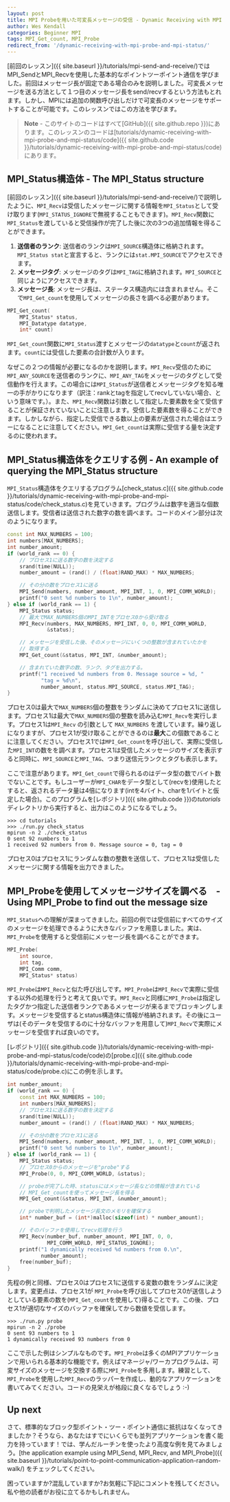 ```yaml
---
layout: post
title: MPI Probeを用いた可変長メッセージの受信 - Dynamic Receiving with MPI Probe (and MPI Status)
author: Wes Kendall
categories: Beginner MPI
tags: MPI_Get_count, MPI_Probe
redirect_from: '/dynamic-receiving-with-mpi-probe-and-mpi-status/'
---
```


[前回のレッスン]({{ site.baseurl }}/tutorials/mpi-send-and-receive/)ではMPI_SendとMPI_Recvを使用した基本的なポイントツーポイント通信を学びました。前回はメッセージ長が固定である場合のみを説明しました。可変長メッセージを送る方法として１つ目のメッセージ長をsend/recvするという方法もとれます。しかし、MPIには追加の関数呼び出しだけで可変長のメッセージをサポートすることが可能です。このレッスンではこの方法を学びます。

> **Note** - このサイトのコードはすべて[GitHub]({{ site.github.repo }})にあります。このレッスンのコードは[tutorials/dynamic-receiving-with-mpi-probe-and-mpi-status/code]({{ site.github.code }}/tutorials/dynamic-receiving-with-mpi-probe-and-mpi-status/code)にあります。

## MPI_Status構造体 - The MPI_Status structure
[前回のレッスン]({{ site.baseurl }}/tutorials/mpi-send-and-receive/)で説明したように、`MPI_Recv`は受信したメッセージに関する情報を`MPI_Status`として受け取ります(`MPI_STATUS_IGNORE`で無視することもできます)。`MPI_Recv`関数に`MPI_Status`を渡していると受信操作が完了した後に次の3つの追加情報を得ることができます。

1. **送信者のランク**: 送信者のランクは`MPI_SOURCE`構造体に格納されます。`MPI_Status stat`と宣言すると、ランクには`stat.MPI_SOURCE`でアクセスできます。
2. **メッセージタグ**: メッセージのタグは`MPI_TAG`に格納されます。`MPI_SOURCE`と同じようにアクセスできます。
3. **メッセージ長**: メッセージ長は、ステータス構造内には含まれません。そこで`MPI_Get_count`を使用してメッセージの長さを調べる必要があります。

```cpp
MPI_Get_count(
    MPI_Status* status,
    MPI_Datatype datatype,
    int* count)
```

`MPI_Get_count`関数に`MPI_Status`渡すとメッセージの`datatype`と`count`が返されます。`count`には受信した要素の合計数が入ります。

なぜこの２つの情報が必要になるのかを説明します。`MPI_Recv`受信のために`MPI_ANY_SOURCE`を送信者のランクに、`MPI_ANY_TAG`をメッセージのタグとして受信動作を行えます。この場合には`MPI_Status`が送信者とメッセージタグを知る唯一の手がかりになります（訳注：rankとtagを指定してrecvしていない場合、という意味です。）。また、`MPI_Recv`関数は引数として指定した要素数を全て受信することが保証されていないことに注意します。受信した要素数を得ることができます。しかしながら、指定した受信できる数以上の要素が送信された場合はエラーになることに注意してください。`MPI_Get_count`は実際に受信する量を決定するのに使われます。

## MPI_Status構造体をクエリする例 - An example of querying the MPI_Status structure

`MPI_Status`構造体をクエリするプログラム[check_status.c]({{ site.github.code }}/tutorials/dynamic-receiving-with-mpi-probe-and-mpi-status/code/check_status.c)を見ていきます。プログラムは数字を適当な個数送信します。受信者は送信された数字の数を調べます。コードのメイン部分は次のようになります。

```cpp
const int MAX_NUMBERS = 100;
int numbers[MAX_NUMBERS];
int number_amount;
if (world_rank == 0) {
    // プロセス1に送る数字の数を決定する
    srand(time(NULL));
    number_amount = (rand() / (float)RAND_MAX) * MAX_NUMBERS;

    // その分の数をプロセス1に送る
    MPI_Send(numbers, number_amount, MPI_INT, 1, 0, MPI_COMM_WORLD);
    printf("0 sent %d numbers to 1\n", number_amount);
} else if (world_rank == 1) {
    MPI_Status status;
    // 最大でMAX_NUMBERS個のMPI_INTをプロセス0から受け取る
    MPI_Recv(numbers, MAX_NUMBERS, MPI_INT, 0, 0, MPI_COMM_WORLD,
             &status);

    // メッセージを受信した後、そのメッセージにいくつの整数が含まれていたかを
    // 取得する
    MPI_Get_count(&status, MPI_INT, &number_amount);

    // 含まれていた数字の数、ランク、タグを出力する。
    printf("1 received %d numbers from 0. Message source = %d, "
           "tag = %d\n",
           number_amount, status.MPI_SOURCE, status.MPI_TAG);
}
```

プロセス0は最大で`MAX_NUMBERS`個の整数をランダムに決めてプロセス1に送信します。プロセス1は最大で`MAX_NUMBERS`個の整数を読み込む`MPI_Recv`を実行します。プロセス1は`MPI_Recv` の引数として `MAX_NUMBERS` を渡しています。繰り返しになりますが、プロセス1が受け取ることができるのは**最大**この個数であることに注意してください。プロセス1では`MPI_Get_count`を呼び出して、実際に受信した`MPI_INT`の数をを調べます。プロセス1は受信したメッセージのサイズを表示すると同時に、`MPI_SOURCE`と`MPI_TAG`、つまり送信元ランクとタグも表示します。

ここで注意があります。`MPI_Get_count`で得られるのはデータ型の数でバイト数でないことです。もしユーザーが`MPI_CHAR`をデータ型として(recvを)使用したとすると、返されるデータ量は4倍になります(intを4バイト、charを1バイトと仮定した場合)。このプログラムを[レポジトリ]({{ site.github.code }})の*tutorials*ディレクトリから実行すると、出力はこのようになるでしょう。

```
>>> cd tutorials
>>> ./run.py check_status
mpirun -n 2 ./check_status
0 sent 92 numbers to 1
1 received 92 numbers from 0. Message source = 0, tag = 0
```

プロセス0はプロセス1にランダムな数の整数を送信して、プロセス1は受信したメッセージに関する情報を出力できました。

## MPI_Probeを使用してメッセージサイズを調べる　- Using MPI_Probe to find out the message size
`MPI_Status`への理解が深まってきました。前回の例では受信前にすべてのサイズのメッセージを処理できるように大きなバッファを用意しました。実は、`MPI_Probe`を使用すると受信前にメッセージ長を調べることができます。

```cpp
MPI_Probe(
    int source,
    int tag,
    MPI_Comm comm,
    MPI_Status* status)
```

`MPI_Probe`は`MPI_Recv`と似た呼び出しです。`MPI_Probe`は`MPI_Recv`で実際に受信する以外の処理を行うと考えて良いです。`MPI_Recv`と同様に`MPI_Probe`は指定したタグかつ指定した送信者ランクであるメッセージが来るまでブロッキングします。メッセージを受信するとstatus構造体に情報が格納されます。その後にユーザは(そのデータを受信するのに十分なバッファを用意して)`MPI_Recv`で実際にメッセージを受信すれば良いのです。

[レポジトリ]({{ site.github.code }}/tutorials/dynamic-receiving-with-mpi-probe-and-mpi-status/code/code)の[probe.c]({{ site.github.code }}/tutorials/dynamic-receiving-with-mpi-probe-and-mpi-status/code/probe.c)にこの例を示します。

```cpp
int number_amount;
if (world_rank == 0) {
    const int MAX_NUMBERS = 100;
    int numbers[MAX_NUMBERS];
    // プロセス1に送る数字の数を決定する
    srand(time(NULL));
    number_amount = (rand() / (float)RAND_MAX) * MAX_NUMBERS;

    // その分の数をプロセス1に送る
    MPI_Send(numbers, number_amount, MPI_INT, 1, 0, MPI_COMM_WORLD);
    printf("0 sent %d numbers to 1\n", number_amount);
} else if (world_rank == 1) {
    MPI_Status status;
    // プロセス0からのメッセージを"probe"する
    MPI_Probe(0, 0, MPI_COMM_WORLD, &status);

    // probeが完了した時、statusにはメッセージ長などの情報が含まれている
    // MPI_Get_countを使ってメッセージ長を得る
    MPI_Get_count(&status, MPI_INT, &number_amount);

    // probeで判明したメッセージ長文のメモリを確保する
    int* number_buf = (int*)malloc(sizeof(int) * number_amount);

    // そのバッファを使用してrecv処理を行う
    MPI_Recv(number_buf, number_amount, MPI_INT, 0, 0,
             MPI_COMM_WORLD, MPI_STATUS_IGNORE);
    printf("1 dynamically received %d numbers from 0.\n",
           number_amount);
    free(number_buf);
}
```

先程の例と同様、プロセス0はプロセス1に送信する変数の数をランダムに決定します。変更点は、プロセス1が `MPI_Probe`を呼び出してプロセス0が送信しようとしている要素の数を(`MPI_Get_count`を使用して)得ることです。この後、プロセス1が適切なサイズのバッファを確保してから数値を受信します。

```
>>> ./run.py probe
mpirun -n 2 ./probe
0 sent 93 numbers to 1
1 dynamically received 93 numbers from 0
```

ここで示した例はシンプルなものです。`MPI_Probe`は多くのMPIアプリケーションで用いられる基本的な機能です。例えばマネージャ/ワーカプログラムは、可変サイズのメッセージを交換する際に`MPI_Probe`を多用します。練習として、`MPI_Probe`を使用した`MPI_Recv`のラッパーを作成し、動的なアプリケーションを書いてみてください。コードの見栄えが格段に良くなるでしょう :-)

## Up next
さて、標準的なブロック型ポイント・ツー・ポイント通信に抵抗はなくなってきましたか？そうなら、あなたはすでにいくらでも並列アプリケーションを書く能力を持っています！では、学んだルーチンを使ったより高度な例を見てみましょう。[the application example using MPI_Send, MPI_Recv, and MPI_Probe]({{ site.baseurl }}/tutorials/point-to-point-communication-application-random-walk/) をチェックしてください。

困っていますか?混乱していますか?お気軽に下記にコメントを残してください。私や他の読者がお役に立てるかもしれません。
